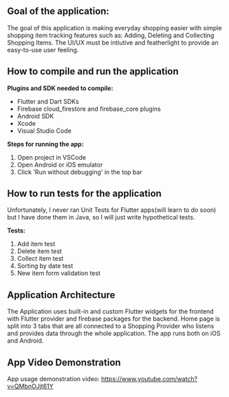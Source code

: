 ## Goal of the application:

The goal of this application is making everyday shopping easier with simple shopping item tracking features such as:
Adding, Deleting and Collecting Shopping Items. 
The UI/UX must be intiutive and featherlight to provide an easy-to-use user feeling.

## How to compile and run the application

**Plugins and SDK needed to compile:**
- Flutter and Dart SDKs
- Firebase cloud_firestore and firebase_core plugins
- Android SDK
- Xcode
- Visual Studio Code

**Steps for running the app:**
1. Open project in VSCode
2. Open Android or iOS emulator
3. Click 'Run without debugging' in the top bar

## How to run tests for the application

Unfortunately, I never ran Unit Tests for Flutter apps(will learn to do soon) but I have done them in Java, so I will just write hypothetical tests.

**Tests:**
1. Add item test
2. Delete item test
3. Collect item test
4. Sorting by date test
5. New item form validation test

## Application Architecture

The Application uses built-in and custom Flutter widgets for the frontend with Flutter provider and firebase packages for the backend. Home page is split into 3 tabs that are all connected to a Shopping Provider who listens and provides data through the whole application. The app runs both on iOS and Android.

## App Video Demonstration

App usage demonstration video: https://www.youtube.com/watch?v=QMbnOJjt61Y


